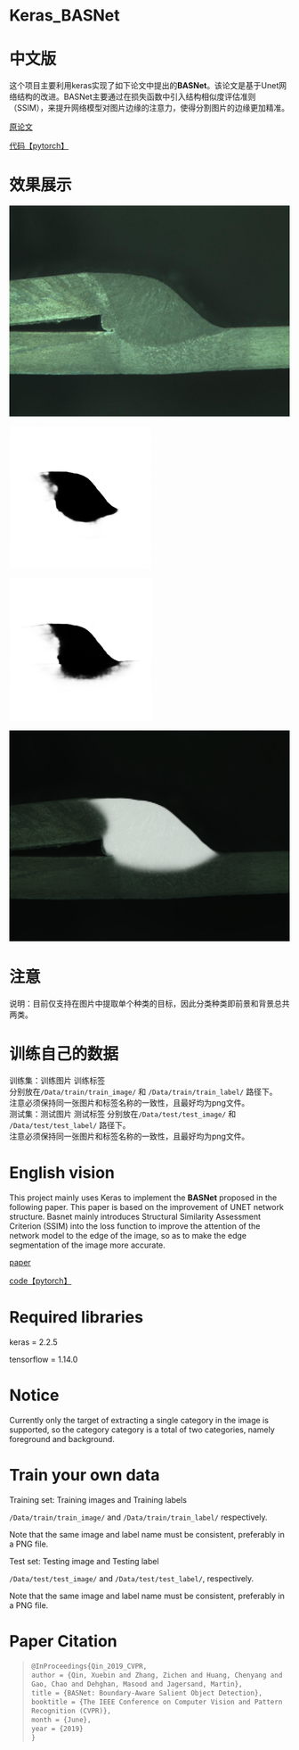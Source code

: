 # Keras_BASNet
# 中文版

这个项目主要利用keras实现了如下论文中提出的**BASNet**。该论文是基于Unet网络结构的改进。BASNet主要通过在损失函数中引入结构相似度评估准则（SSIM），来提升网络模型对图片边缘的注意力，使得分割图片的边缘更加精准。

[原论文](http://openaccess.thecvf.com/content_CVPR_2019/html/Qin_BASNet_Boundary-Aware_Salient_Object_Detection_CVPR_2019_paper.html)

[代码【pytorch】](https://github.com/xuebinqin/BASNet)  

# 效果展示
![original](https://github.com/Kingsleyandher/Keras_BASNet/blob/main/figure/original.png)  

![Unet_resnet50](http://github.com/Kingsleyandher/Keras_BASNet/blob/main/figure/Unet_resnet50.png)  

![Unet_vgg16](http://github.com/Kingsleyandher/Keras_BASNet/blob/main/figure/Unet_vgg16.png)   

![BASNet](http://github.com/Kingsleyandher/Keras_BASNet/blob/main/figure/BASNet.png)

# 注意
说明：目前仅支持在图片中提取单个种类的目标，因此分类种类即前景和背景总共两类。  

# 训练自己的数据

训练集：训练图片 训练标签  
分别放在```/Data/train/train_image/``` 和 ```/Data/train/train_label/``` 路径下。  
注意必须保持同一张图片和标签名称的一致性，且最好均为png文件。  
测试集：测试图片 测试标签
分别放在```/Data/test/test_image/``` 和 ```/Data/test/test_label/``` 路径下。  
注意必须保持同一张图片和标签名称的一致性，且最好均为png文件。  



# English vision

This project mainly uses Keras to implement the **BASNet** proposed in the following paper. This paper is based on the improvement of UNET network structure. Basnet mainly introduces Structural Similarity Assessment Criterion (SSIM) into the loss function to improve the attention of the network model to the edge of the image, so as to make the edge segmentation of the image more accurate.

[paper](http://openaccess.thecvf.com/content_CVPR_2019/html/Qin_BASNet_Boundary-Aware_Salient_Object_Detection_CVPR_2019_paper.html)

[code【pytorch】](https://github.com/xuebinqin/BASNet)

# Required libraries

keras =  2.2.5  

tensorflow = 1.14.0

# Notice

Currently only the target of extracting a single category in the image is supported, so the category category is a total of two categories, namely foreground and background.  


# Train your own data

Training set: Training images and Training labels  

```/Data/train/train_image/``` and ```/Data/train/train_label/```   respectively.  

Note that the same image and label name must be consistent, preferably in a PNG file.  

Test set: Testing image and Testing label  

```/Data/test/test_image/``` and ```/Data/test/test_label/```, respectively.  

Note that the same image and label name must be consistent, preferably in a PNG file.  


# Paper Citation

> ```
> @InProceedings{Qin_2019_CVPR,
> author = {Qin, Xuebin and Zhang, Zichen and Huang, Chenyang and Gao, Chao and Dehghan, Masood and Jagersand, Martin},
> title = {BASNet: Boundary-Aware Salient Object Detection},
> booktitle = {The IEEE Conference on Computer Vision and Pattern Recognition (CVPR)},
> month = {June},
> year = {2019}
> }
> ```



